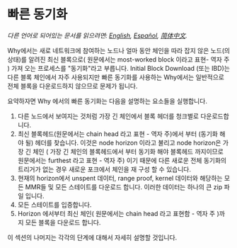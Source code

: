 # 빠른 동기화

*다른 언어로 되어있는 문서를 읽으려면: [English](../fast-sync.md), [Español](fast-sync_ES.md), [简体中文](fast-sync_ZH-CN.md).*

Why에서는 새로 네트워크에 참여하는 노드나 얼마 동안 체인을 따라 잡지 않은 노드(의 상태)를 알려진 최신 블록으로( 원문에서는 most-worked block 이라고 표현- 역자 주 ) 가져 오는 프로세스를 "동기화"라고 부릅니다. Initial Block Download (또는 IBD)는 다른 블록 체인에서 자주 사용되지만 빠른 동기화를 사용하는 Why에서는 일반적으로 전체 블록을 다운로드하지 않으므로 문제가 됩니다.

요약하자면 Why 에서의 빠른 동기화는 다음을 설명하는 요소들을 실행합니다.

1. 다른 노드에서 보여지는 것처럼 가장 긴 체인에서 블록 헤더를 청크별로 다운로드합니다.
1. 최신 블록헤드(원문에서는 chain head 라고 표현 - 역자 주)에서 부터 (동기화 해야 될) 헤더를 찾습니다. 이것은 node horizon 이라고 불리고 node horizon은 가장 긴 체인 ( 가장 긴 체인의 블록헤드에서 부터 동기화 해야 블록헤드 까지이므로 원문에서는 furthest 라고 표현 - 역자 주) 이기 때문에 다른 새로운 전체 동기화의 트리거가 없는 경우 새로운 포크에서 체인을 재 구성 할 수 있습니다.
1. 현재의 horizon에서 unspent 데이터, range proof, kernel 데이터와 해당하는 모든 MMR들 및 모든 스테이트를 다운로드 합니다.
   이러한 데이터는 하나의 큰 zip 파일 입니다.
1. 모든 스테이트를 입증합니다.
1. Horizon 에서부터 최신 체인( 원문에서는 chain head 라고 표현함 - 역자 주 )까지 모든 블록을 다운로드 합니다.

이 섹션의 나머지는 각각의 단계에 대해서 자세히 설명할 것입니다.
